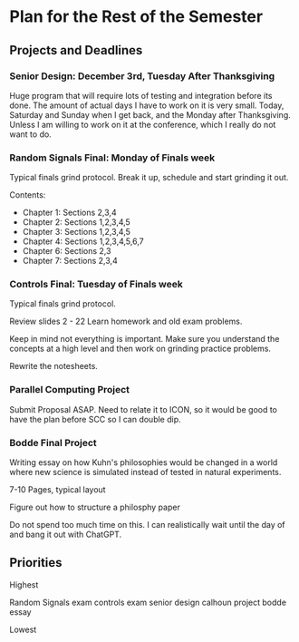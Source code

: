 # Plan for the Rest of the Semester

## Projects and Deadlines

### Senior Design: December 3rd, Tuesday After Thanksgiving

Huge program that will require lots of testing and integration before its done. The amount of actual days I have to work on it is very small. Today, Saturday and Sunday when I get back, and the Monday after Thanksgiving. Unless I am willing to work on it at the conference, which I really do not want to do.


### Random Signals Final: Monday of Finals week

Typical finals grind protocol. Break it up, schedule and start grinding it out.

Contents:
- Chapter 1: Sections 2,3,4
- Chapter 2: Sections 1,2,3,4,5
- Chapter 3: Sections 1,2,3,4,5
- Chapter 4: Sections 1,2,3,4,5,6,7
- Chapter 6: Sections 2,3
- Chapter 7: Sections 2,3,4

### Controls Final: Tuesday of Finals week

Typical finals grind protocol.

Review slides 2 - 22
Learn homework and old exam problems.

Keep in mind not everything is important. Make sure you understand the concepts at a high level and then work on grinding practice problems.

Rewrite the notesheets.

### Parallel Computing Project

Submit Proposal ASAP. Need to relate it to ICON, so it would be good to have the plan before SCC so I can double dip.

### Bodde Final Project

Writing essay on how Kuhn's philosophies would be changed in a world where new science is simulated instead of tested in natural experiments.

7-10 Pages, typical layout

Figure out how to structure a philosphy paper

Do not spend too much time on this. I can realistically wait until the day of and bang it out with ChatGPT. 



## Priorities

Highest

Random Signals exam
controls exam
senior design
calhoun project
bodde essay

Lowest

